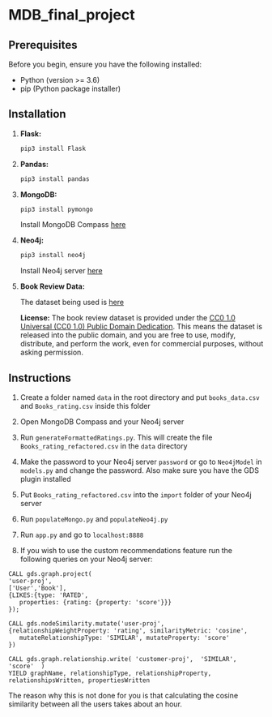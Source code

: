 # MDB_final_project

## Prerequisites

Before you begin, ensure you have the following installed:

- Python (version >= 3.6)
- pip (Python package installer)

## Installation

1. **Flask:**
   ```bash
   pip3 install Flask
   ```

2. **Pandas:**
   ```bash
   pip3 install pandas
   ```

3. **MongoDB:**
   ```bash
   pip3 install pymongo
   ```
   Install MongoDB Compass [here](https://www.mongodb.com/try/download/compass)

4. **Neo4j:**
   ```bash
   pip3 install neo4j
   ```
   Install Neo4j server [here](https://neo4j.com/download/)

5. **Book Review Data:**
   
   The dataset being used is [here](https://www.kaggle.com/datasets/mohamedbakhet/amazon-books-reviews?select=books_data.csv)

   **License:**
   The book review dataset is provided under the [CC0 1.0 Universal (CC0 1.0) Public Domain Dedication](https://creativecommons.org/publicdomain/zero/1.0/). This means the dataset is released into the public domain, and you are free to use, modify, distribute, and perform the work, even for commercial purposes, without asking permission.

## Instructions

1. Create a folder named `data` in the root directory and put `books_data.csv` and `Books_rating.csv` inside this folder

2. Open MongoDB Compass and your Neo4j server

3. Run `generateFormattedRatings.py`. This will create the file `Books_rating_refactored.csv` in the `data` directory

4. Make the password to your Neo4j server `password` or go to `Neo4jModel` in `models.py` and change the password. Also make sure you have the GDS plugin installed

5. Put `Books_rating_refactored.csv` into the `import` folder of your Neo4j server

6. Run `populateMongo.py` and `populateNeo4j.py`

7. Run `app.py` and go to `localhost:8888`

8. If you wish to use the custom recommendations feature run the following queries on your Neo4j server:

```
CALL gds.graph.project(
'user-proj',
['User','Book'],
{LIKES:{type: 'RATED',
   properties: {rating: {property: 'score'}}}
});
```
```
CALL gds.nodeSimilarity.mutate('user-proj', {relationshipWeightProperty: 'rating', similarityMetric: 'cosine',
   mutateRelationshipType: 'SIMILAR', mutateProperty: 'score'
})
```
```
CALL gds.graph.relationship.write( 'customer-proj',  'SIMILAR', 'score'  ) 
YIELD graphName, relationshipType, relationshipProperty, relationshipsWritten, propertiesWritten
```
The reason why this is not done for you is that calculating the cosine similarity between all the users takes about an hour.
